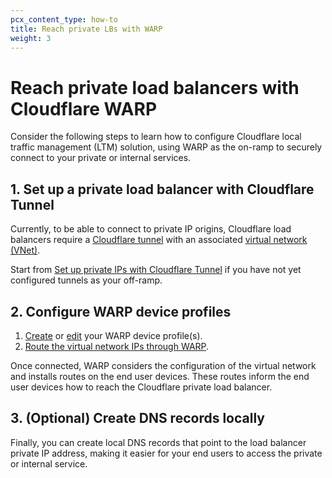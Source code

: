 ```yaml
---
pcx_content_type: how-to
title: Reach private LBs with WARP
weight: 3
---
```


# Reach private load balancers with Cloudflare WARP

Consider the following steps to learn how to configure Cloudflare local traffic management (LTM) solution, using WARP as the on-ramp to securely connect to your private or internal services.

## 1. Set up a private load balancer with Cloudflare Tunnel

Currently, to be able to connect to private IP origins, Cloudflare load balancers require a [Cloudflare tunnel](/cloudflare-one/connections/connect-networks/) with an associated [virtual network (VNet)](/cloudflare-one/connections/connect-networks/private-net/cloudflared/tunnel-virtual-networks/).

Start from [Set up private IPs with Cloudflare Tunnel](/load-balancing/local-traffic-management/ltm-tunnels-setup/) if you have not yet configured tunnels as your off-ramp.

<!--- Once you create a load balancer that points to private origins, the load balancer itself will be assigned a private IP address.--->

## 2. Configure WARP device profiles

1. [Create](/cloudflare-one/connections/connect-devices/warp/configure-warp/device-profiles/#create-a-new-profile) or [edit](/cloudflare-one/connections/connect-devices/warp/configure-warp/device-profiles/#edit-profile-settings) your WARP device profile(s).
2. [Route the virtual network IPs through WARP](/cloudflare-one/connections/connect-networks/private-net/cloudflared/#3-route-private-network-ips-through-warp).

<!--- Does this step involve the LB private IP? Or the network’s IP/CIDR? --->

Once connected, WARP considers the configuration of the virtual network and installs routes on the end user devices. These routes inform the end user devices how to reach the Cloudflare private load balancer.

## 3. (Optional) Create DNS records locally

Finally, you can create local DNS records that point to the load balancer private IP address, making it easier for your end users to access the private or internal service.